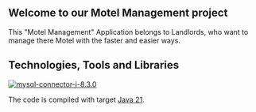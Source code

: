## Welcome to our Motel Management project 
This "Motel Management" Application belongs to Landlords, who want to manage there Motel with the faster and easier ways.

## Technologies, Tools and Libraries
[![mysql-connector-j-8.3.0](https://dev.mysql.com/downloads/connector/j/?os=26)](https://dev.mysql.com/downloads/connector/j/?os=26)

The code is compiled with target [Java 21](https://en.wikipedia.org/wiki/Java_version_history#Java_SE_21).
